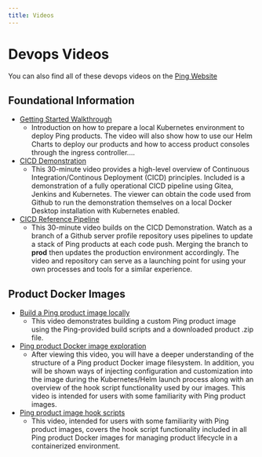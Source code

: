 ```yaml
---
title: Videos
---
```

# Devops Videos

You can also find all of these devops videos on the [Ping Website](https://videos.pingidentity.com/category/videos/devops)

## Foundational Information
* [Getting Started Walkthrough](https://videos.pingidentity.com/detail/videos/devops/video/6313575361112/getting-started-walkthrough)
    * Introduction on how to prepare a local Kubernetes environment to deploy Ping products. The video will also show how to use our Helm Charts to deploy our products and how to access product consoles through the ingress controller....
* [CICD Demonstration](https://videos.pingidentity.com/detail/videos/devops/video/6315967757112/cicd-demonstration)
    * This 30-minute video provides a high-level overview of Continuous Integration/Continous Deployment (CICD) principles. Included is a demonstration of a fully operational CICD pipeline using Gitea, Jenkins and Kubernetes.  The viewer can obtain the code used from Github to run the demonstration themselves on a local Docker Desktop installation with Kubernetes enabled.
* [CICD Reference Pipeline](https://videos.pingidentity.com/detail/videos/devops/video/6315967757112/cicd-demonstration)
    * This 30-minute video builds on the CICD Demonstration. Watch as a branch of a Github server profile repository uses pipelines to update a stack of Ping products at each code push.  Merging the branch to **prod** then updates the production environment accordingly.  The video and repository can serve as a launching point for using your own processes and tools for a similar experience.

## Product Docker Images
* [Build a Ping product image locally](https://videos.pingidentity.com/detail/videos/devops/video/6313573601112/build-a-product-image)
    * This video demonstrates building a custom Ping product image using the Ping-provided build scripts and a downloaded product .zip file.
* [Ping product Docker image exploration](https://videos.pingidentity.com/detail/videos/devops/video/6314748082112/ping-product-docker-image-exploration)
    * After viewing this video, you will have a deeper understanding of the structure of a Ping product Docker image filesystem. In addition, you will be shown ways of injecting configuration and customization into the image during the Kubernetes/Helm launch process along with an overview of the hook script functionality used by our images.  This video is intended for users with some familiarity with Ping product images.
* [Ping product image hook scripts](https://videos.pingidentity.com/detail/video/6315184605112/hook-script-exploration)
    * This video, intended for users with some familiarity with Ping product images, covers the hook script functionality included in all Ping product Docker images for managing product lifecycle in a containerized environment.


